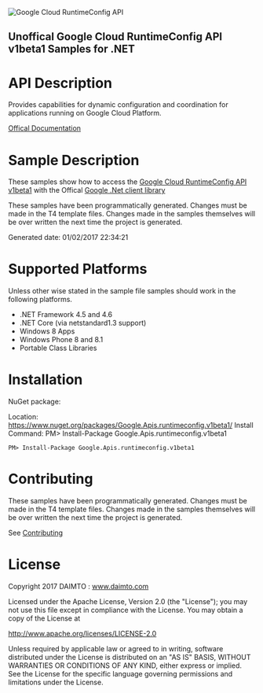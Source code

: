 ﻿![Google Cloud RuntimeConfig API](https://www.gstatic.com/images/branding/product/1x/googleg_32dp.png)

## Unoffical Google Cloud RuntimeConfig API v1beta1 Samples for .NET  ##

API Description
=============

Provides capabilities for dynamic configuration and coordination for applications running on Google Cloud Platform.

[Offical Documentation](https://cloud.google.com/deployment-manager/runtime-configurator/)

Sample Description
=============

These samples show how to access the [Google Cloud RuntimeConfig API v1beta1](https://cloud.google.com/deployment-manager/runtime-configurator/) with the Offical [Google .Net client library](https://github.com/google/google-api-dotnet-client)

These samples have been programmatically generated. Changes must be made in the T4 template files. Changes made in the samples themselves will be over written the next time the project is generated.

Generated date: 01/02/2017 22:34:21 

Supported Platforms
=================================

Unless other wise stated in the sample file samples should work in the following platforms.

* .NET Framework 4.5 and 4.6
* .NET Core (via netstandard1.3 support)
* Windows 8 Apps
* Windows Phone 8 and 8.1
* Portable Class Libraries

Installation
=================================

NuGet package:

Location: https://www.nuget.org/packages/Google.Apis.runtimeconfig.v1beta1/ 
Install Command: PM>  Install-Package Google.Apis.runtimeconfig.v1beta1

```
PM> Install-Package Google.Apis.runtimeconfig.v1beta1
```

Contributing
=================================

These samples have been programmatically generated. Changes must be made in the T4 template files. Changes made in the samples themselves will be over written the next time the project is generated.

See [Contributing](CONTRIBUTING.md)

License
=================================

Copyright 2017 DAIMTO :  www.daimto.com

Licensed under the Apache License, Version 2.0 (the "License"); you may not use this file except in compliance with
the License. You may obtain a copy of the License at

http://www.apache.org/licenses/LICENSE-2.0

Unless required by applicable law or agreed to in writing, software distributed under the License is distributed on
an "AS IS" BASIS, WITHOUT WARRANTIES OR CONDITIONS OF ANY KIND, either express or implied. See the License for the
specific language governing permissions and limitations under the License.